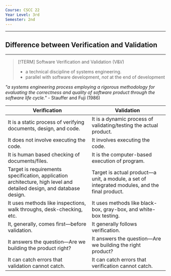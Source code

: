 ```yaml
---
Course: CSCC 22
Year Level: 3rd
Semester: 2nd
---
```

---

## Difference between Verification and Validation
---
> [!TERM] Software Verification and Validation (V&V)
> - a technical discipline of systems engineering.
> - parallel with software development, *not* at the end of development

_"a systems engineering process employing a rigorous methodology for evaluating the correctness and quality of software product through the software life cycle."_ 
													- Stauffer and Fuji (1986)


  

| Verification                                                                                                         | Validation                                                                                     |
| -------------------------------------------------------------------------------------------------------------------- | ---------------------------------------------------------------------------------------------- |
| It is a static process of verifying documents, design, and code.                                                     | It is a dynamic process of validating/testing the actual product.                              |
| It does not involve executing the code.                                                                              | It involves executing the code.                                                                |
| It is human based checking of documents/files.                                                                       | It is the computer-based execution of program.                                                 |
| Target is requirements specification, application architecture, high level and detailed design, and database design. | Target is actual product—a unit, a module, a set of integrated modules, and the final product. |
| It uses methods like inspections, walk throughs, desk-checking, etc.                                                 | It uses methods like black-box, gray-box, and white-box testing.                               |
| It, generally, comes first—before validation.                                                                        | It generally follows verification.                                                             |
| It answers the question—Are we building the product right?                                                           | It answers the question—Are we building the right product?                                     |
| It can catch errors that validation cannot catch.                                                                    | It can catch errors that verification cannot catch.                                            |
